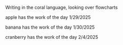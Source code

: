Writing in the coral language, looking over flowcharts

apple has the work of the day 1/29/2025

banana has the work of the day 1/30/2025

cranberry has the work of the day 2/4/2025
